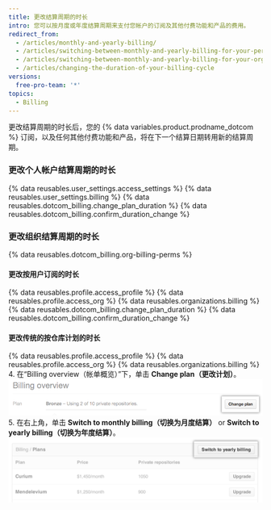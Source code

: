 ```yaml
---
title: 更改结算周期的时长
intro: 您可以按月度或年度结算周期来支付您帐户的订阅及其他付费功能和产品的费用。
redirect_from:
  - /articles/monthly-and-yearly-billing/
  - /articles/switching-between-monthly-and-yearly-billing-for-your-personal-account/
  - /articles/switching-between-monthly-and-yearly-billing-for-your-organization/
  - /articles/changing-the-duration-of-your-billing-cycle
versions:
  free-pro-team: '*'
topics:
  - Billing
---
```


更改结算周期的时长后，您的 {% data variables.product.prodname_dotcom %} 订阅，以及任何其他付费功能和产品，将在下一个结算日期转用新的结算周期。

### 更改个人帐户结算周期的时长

{% data reusables.user_settings.access_settings %}
{% data reusables.user_settings.billing %}
{% data reusables.dotcom_billing.change_plan_duration %}
{% data reusables.dotcom_billing.confirm_duration_change %}

### 更改组织结算周期的时长

{% data reusables.dotcom_billing.org-billing-perms %}

#### 更改按用户订阅的时长

{% data reusables.profile.access_profile %}
{% data reusables.profile.access_org %}
{% data reusables.organizations.billing %}
{% data reusables.dotcom_billing.change_plan_duration %}
{% data reusables.dotcom_billing.confirm_duration_change %}

#### 更改传统的按仓库计划的时长

{% data reusables.profile.access_profile %}
{% data reusables.profile.access_org %}
{% data reusables.organizations.billing %}
4. 在“Billing overview（帐单概览）”下，单击 **Change plan（更改计划）**。 ![帐单概览更改计划按钮](/assets/images/help/billing/billing_overview_change_plan.png)
5. 在右上角，单击 **Switch to monthly billing（切换为月度结算）** or **Switch to yearly billing（切换为年度结算）**。 ![帐单信息部分](/assets/images/help/billing/settings_billing_organization_plans_switch_to_yearly.png)
